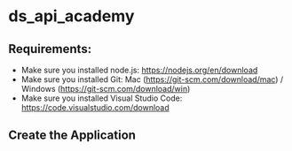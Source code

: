 # ds_api_academy

## Requirements:
- Make sure you installed node.js: https://nodejs.org/en/download
- Make sure you installed Git: Mac (https://git-scm.com/download/mac) / Windows (https://git-scm.com/download/win)
- Make sure you installed Visual Studio Code: https://code.visualstudio.com/download

## Create the Application


